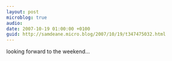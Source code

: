 ```yaml
---
layout: post
microblog: true
audio: 
date: 2007-10-19 01:00:00 +0100
guid: http://samdeane.micro.blog/2007/10/19/t347475032.html
---
```

looking forward to the weekend...
